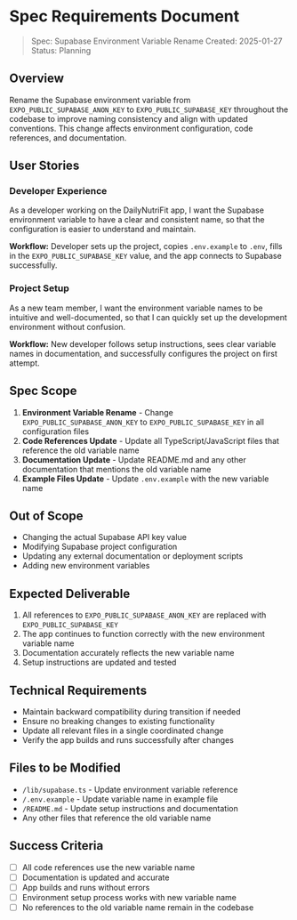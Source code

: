 # Spec Requirements Document

> Spec: Supabase Environment Variable Rename
> Created: 2025-01-27
> Status: Planning

## Overview

Rename the Supabase environment variable from `EXPO_PUBLIC_SUPABASE_ANON_KEY` to `EXPO_PUBLIC_SUPABASE_KEY` throughout the codebase to improve naming consistency and align with updated conventions. This change affects environment configuration, code references, and documentation.

## User Stories

### Developer Experience

As a developer working on the DailyNutriFit app, I want the Supabase environment variable to have a clear and consistent name, so that the configuration is easier to understand and maintain.

**Workflow:** Developer sets up the project, copies `.env.example` to `.env`, fills in the `EXPO_PUBLIC_SUPABASE_KEY` value, and the app connects to Supabase successfully.

### Project Setup

As a new team member, I want the environment variable names to be intuitive and well-documented, so that I can quickly set up the development environment without confusion.

**Workflow:** New developer follows setup instructions, sees clear variable names in documentation, and successfully configures the project on first attempt.

## Spec Scope

1. **Environment Variable Rename** - Change `EXPO_PUBLIC_SUPABASE_ANON_KEY` to `EXPO_PUBLIC_SUPABASE_KEY` in all configuration files
2. **Code References Update** - Update all TypeScript/JavaScript files that reference the old variable name
3. **Documentation Update** - Update README.md and any other documentation that mentions the old variable name
4. **Example Files Update** - Update `.env.example` with the new variable name

## Out of Scope

- Changing the actual Supabase API key value
- Modifying Supabase project configuration
- Updating any external documentation or deployment scripts
- Adding new environment variables

## Expected Deliverable

1. All references to `EXPO_PUBLIC_SUPABASE_ANON_KEY` are replaced with `EXPO_PUBLIC_SUPABASE_KEY`
2. The app continues to function correctly with the new environment variable name
3. Documentation accurately reflects the new variable name
4. Setup instructions are updated and tested

## Technical Requirements

- Maintain backward compatibility during transition if needed
- Ensure no breaking changes to existing functionality
- Update all relevant files in a single coordinated change
- Verify the app builds and runs successfully after changes

## Files to be Modified

- `/lib/supabase.ts` - Update environment variable reference
- `/.env.example` - Update variable name in example file
- `/README.md` - Update setup instructions and documentation
- Any other files that reference the old variable name

## Success Criteria

- [ ] All code references use the new variable name
- [ ] Documentation is updated and accurate
- [ ] App builds and runs without errors
- [ ] Environment setup process works with new variable name
- [ ] No references to the old variable name remain in the codebase